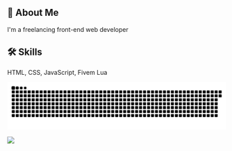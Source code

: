 
## 🚀 About Me
I'm a freelancing front-end web developer


## 🛠 Skills
HTML, CSS, JavaScript, Fivem Lua


![](https://raw.githubusercontent.com/don-cryptus/don-cryptus/output/github-contribution-grid-snake-dark.svg#gh-dark-mode-only)


[![](https://visitcount.itsvg.in/api?id=vowki21&label=Wej%C5%9Bcia!&color=12&icon=1&pretty=false)](https://visitcount.itsvg.in)


